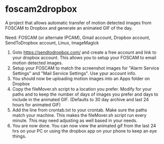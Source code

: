 # foscam2dropbox
A project that allows automatic transfer of motion detected images from FOSCAM to Dropbox and generate an animated GIF of the day.

Need: FOSCAM (or alternate IPCAM), Gmail account, Dropbox account, SendToDropbox account, Linux, ImageMagick 

1. Goto https://sendtodropbox.com/ and create a free account and link to your dropbox account. This allows you to setup your FOSCAM to email motion detected images.
2. Setup your FOSCAM to match the screenshot images for "Alarm Service Settings" and "Mail Service Settings". Use ypur account info.
3. You should now be uploading motion images into an Apps folder on Dropbox
4. Copy the fileMover.sh script to a location you prefer. Modify for your paths and to keep the number of days of images you prefer and days to include in the animated GIF. (Defaults to 30 day archive and last 24 hours for animated GIF)
5. Add the line from crontab.txt to your crontab. Make sure the paths match your machine. This makes the fileMover.sh script run every minute. This may need adjusting as well based in your needs.
6. You are now done. You can now view the animated gif from the last 24 hrs on your PC or using the dropbox app on your phone to keep an eye things.
